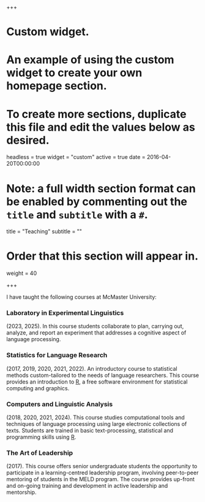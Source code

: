 +++
# Custom widget.
# An example of using the custom widget to create your own homepage section.
# To create more sections, duplicate this file and edit the values below as desired.
headless = true
widget = "custom"
active = true
date = 2016-04-20T00:00:00

# Note: a full width section format can be enabled by commenting out the `title` and `subtitle` with a `#`.
title = "Teaching"
subtitle = ""

# Order that this section will appear in.
weight = 40

+++

I have taught the following courses at McMaster University:

### Laboratory in Experimental Linguistics
(2023, 2025). In this course students collaborate to plan, carrying out, analyze, and report an experiment that addresses a cognitive aspect of language processing.


### Statistics for Language Research 
(2017, 2019, 2020, 2021, 2022). An introductory course to statistical methods custom-tailored to the needs of language researchers. This course provides an introduction to <a href="https://www.r-project.org/" target="_blank">R</a>, a free software environment for statistical computing and graphics.

### Computers and Linguistic Analysis
(2018, 2020, 2021, 2024). This course studies computational tools and techniques of language processing using large electronic collections of texts. Students are trained in basic text-processing, statistical and programming skills using <a href="https://www.r-project.org/" target="_blank">R</a>.

### The Art of Leadership
(2017). This course offers senior undergraduate students the opportunity to participate in a learning-centred leadership program, involving peer-to-peer mentoring of students in the MELD program. The course provides up-front and on-going training and development in active leadership and mentorship.
